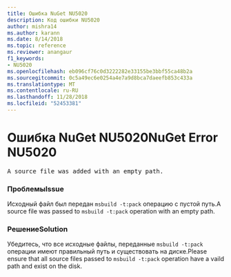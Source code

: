 ```yaml
---
title: Ошибка NuGet NU5020
description: Код ошибки NU5020
author: mishra14
ms.author: karann
ms.date: 8/14/2018
ms.topic: reference
ms.reviewer: anangaur
f1_keywords:
- NU5020
ms.openlocfilehash: eb096cf76c0d3222282e33155be3bbf55ca48b2a
ms.sourcegitcommit: 0c5a49ec6e0254a4e7a9d8bca7daeefb853c433a
ms.translationtype: MT
ms.contentlocale: ru-RU
ms.lasthandoff: 11/28/2018
ms.locfileid: "52453381"
---
```

# <a name="nuget-error-nu5020"></a><span data-ttu-id="e5c17-103">Ошибка NuGet NU5020</span><span class="sxs-lookup"><span data-stu-id="e5c17-103">NuGet Error NU5020</span></span>
<pre>A source file was added with an empty path.</pre>

### <a name="issue"></a><span data-ttu-id="e5c17-104">Проблемы</span><span class="sxs-lookup"><span data-stu-id="e5c17-104">Issue</span></span>

<span data-ttu-id="e5c17-105">Исходный файл был передан `msbuild -t:pack` операцию с пустой путь.</span><span class="sxs-lookup"><span data-stu-id="e5c17-105">A source file was passed to `msbuild -t:pack` operation with an empty path.</span></span>


### <a name="solution"></a><span data-ttu-id="e5c17-106">Решение</span><span class="sxs-lookup"><span data-stu-id="e5c17-106">Solution</span></span>

<span data-ttu-id="e5c17-107">Убедитесь, что все исходные файлы, переданные `msbuild -t:pack` операции имеют правильный путь и существовать на диске.</span><span class="sxs-lookup"><span data-stu-id="e5c17-107">Please ensure that all source files passed to `msbuild -t:pack` operation have a vaild path and exist on the disk.</span></span>

